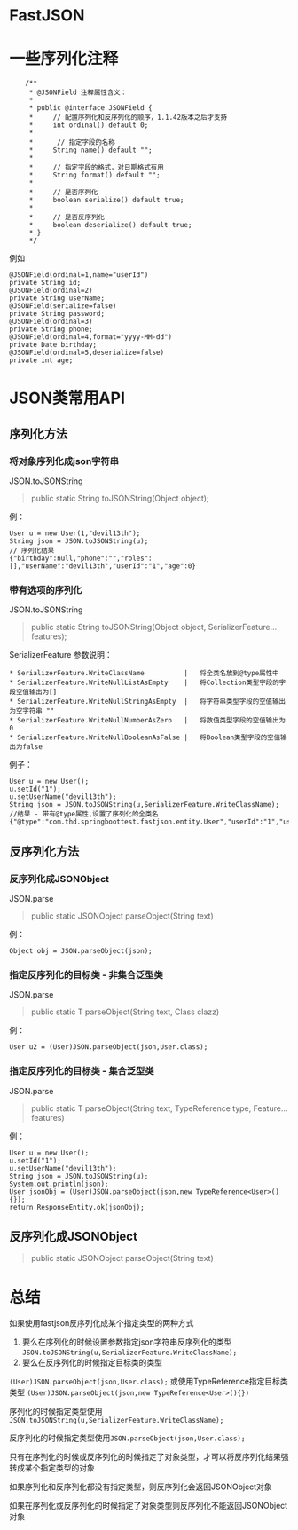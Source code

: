 # FastJSON 

# 一些序列化注释

```
	/**
     * @JSONField 注释属性含义：
     *
     * public @interface JSONField {
     *     // 配置序列化和反序列化的顺序，1.1.42版本之后才支持
     *     int ordinal() default 0;
     *
     *      // 指定字段的名称
     *     String name() default "";
     *
     *     // 指定字段的格式，对日期格式有用
     *     String format() default "";
     *
     *     // 是否序列化
     *     boolean serialize() default true;
     *
     *     // 是否反序列化
     *     boolean deserialize() default true;
     * }
     */
```

例如

```
@JSONField(ordinal=1,name="userId")
private String id;
@JSONField(ordinal=2)
private String userName;
@JSONField(serialize=false)
private String password;
@JSONField(ordinal=3)
private String phone;
@JSONField(ordinal=4,format="yyyy-MM-dd")
private Date birthday;
@JSONField(ordinal=5,deserialize=false)
private int age;
```



# JSON类常用API

## 序列化方法

### 将对象序列化成json字符串 

JSON.toJSONString

> public static String toJSONString(Object object);

例：

```
User u = new User(1,"devil13th");
String json = JSON.toJSONString(u);
// 序列化结果
{"birthday":null,"phone":"","roles":[],"userName":"devil13th","userId":"1","age":0}
```



### 带有选项的序列化

JSON.toJSONString

> public static String toJSONString(Object object, SerializerFeature... features);

SerializerFeature 参数说明：

```
* SerializerFeature.WriteClassName          |   将全类名放到@type属性中
* SerializerFeature.WriteNullListAsEmpty    |   将Collection类型字段的字段空值输出为[]
* SerializerFeature.WriteNullStringAsEmpty  |	将字符串类型字段的空值输出为空字符串 ""
* SerializerFeature.WriteNullNumberAsZero   |	将数值类型字段的空值输出为0
* SerializerFeature.WriteNullBooleanAsFalse |	将Boolean类型字段的空值输出为false
```

例子：

```
User u = new User();
u.setId("1");
u.setUserName("devil13th");
String json = JSON.toJSONString(u,SerializerFeature.WriteClassName);
//结果 - 带有@type属性,设置了序列化的全类名
{"@type":"com.thd.springboottest.fastjson.entity.User","userId":"1","userName":"devil13th","age":0}
```



## 反序列化方法

### 反序列化成JSONObject

JSON.parse

> public static JSONObject parseObject(String text)

例：
```
Object obj = JSON.parseObject(json);
```

### 指定反序列化的目标类 - 非集合泛型类

JSON.parse

> public static <T> T parseObject(String text, Class<T> clazz)

例：

```
User u2 = (User)JSON.parseObject(json,User.class);
```

### 指定反序列化的目标类 - 集合泛型类

JSON.parse

> public static <T> T parseObject(String text, TypeReference<T> type, Feature... features) 

例：

```
User u = new User();
u.setId("1");
u.setUserName("devil13th");
String json = JSON.toJSONString(u);
System.out.println(json);
User jsonObj = (User)JSON.parseObject(json,new TypeReference<User>(){});
return ResponseEntity.ok(jsonObj);
```



## 反序列化成JSONObject

> public static JSONObject parseObject(String text)

# 总结

如果使用fastjson反序列化成某个指定类型的两种方式

1. 要么在序列化的时候设置参数指定json字符串反序列化的类型 `JSON.toJSONString(u,SerializerFeature.WriteClassName);`
2. 要么在反序列化的时候指定目标类的类型

`(User)JSON.parseObject(json,User.class);` 或使用TypeReference指定目标类类型 `(User)JSON.parseObject(json,new TypeReference<User>(){})`



序列化的时候指定类型使用`JSON.toJSONString(u,SerializerFeature.WriteClassName);`

反序列化的时候指定类型使用`JSON.parseObject(json,User.class);`

只有在序列化的时候或反序列化的时候指定了对象类型，才可以将反序列化结果强转成某个指定类型的对象

如果序列化和反序列化都没有指定类型，则反序列化会返回JSONObject对象

如果在序列化或反序列化的时候指定了对象类型则反序列化不能返回JSONObject对象



